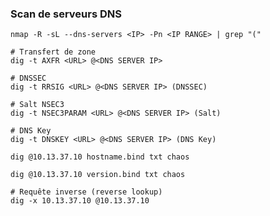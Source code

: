 ### Scan de serveurs DNS
`nmap -R -sL --dns-servers <IP> -Pn <IP RANGE> | grep "("`
  
```
# Transfert de zone
dig -t AXFR <URL> @<DNS SERVER IP>

# DNSSEC
dig -t RRSIG <URL> @<DNS SERVER IP> (DNSSEC)

# Salt NSEC3
dig -t NSEC3PARAM <URL> @<DNS SERVER IP> (Salt)

# DNS Key
dig -t DNSKEY <URL> @<DNS SERVER IP> (DNS Key)

dig @10.13.37.10 hostname.bind txt chaos

dig @10.13.37.10 version.bind txt chaos

# Requête inverse (reverse lookup)
dig -x 10.13.37.10 @10.13.37.10
```
